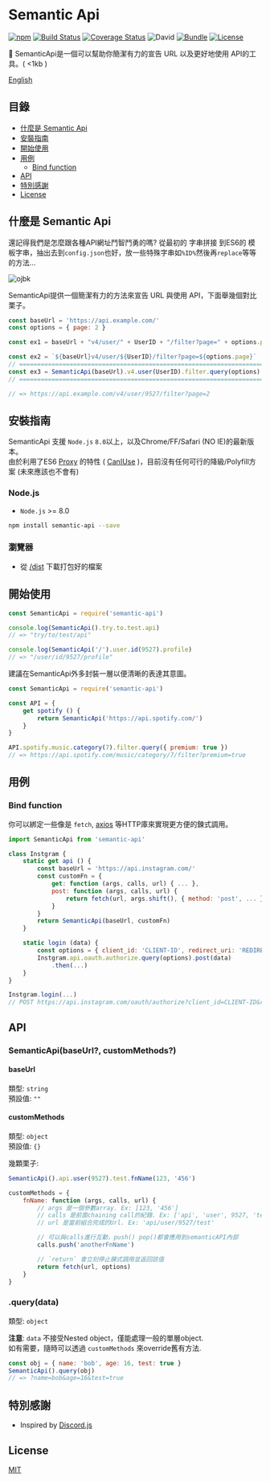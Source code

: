 # Semantic Api
[![npm](https://img.shields.io/npm/v/semantic-api.svg)](https://www.npmjs.com/package/semantic-api)
[![Build Status](https://travis-ci.org/pionxzh/semantic-api.svg?branch=master)](https://travis-ci.org/pionxzh/semantic-api)
[![Coverage Status](https://coveralls.io/repos/github/pionxzh/semantic-api/badge.svg?branch=master)](https://coveralls.io/github/pionxzh/semantic-api?branch=master)
![David](https://img.shields.io/david/pionxzh/semantic-api.svg?color=%23009688)
[![Bundle](https://img.shields.io/bundlephobia/minzip/semantic-api.svg)](https://bundlephobia.com/result?p=semantic-api)
[![License](https://img.shields.io/badge/license-MIT-blue.svg)](/LICENSE)

🎏 SemanticApi是一個可以幫助你簡潔有力的宣告 URL 以及更好地使用 API的工具。( <1kb )

[English](/README.md)

[CanIUse]: https://caniuse.com/#search=proxy

## 目錄
  - [什麼是 Semantic Api](#%E4%BB%80%E9%BA%BC%E6%98%AF-semantic-api)
  - [安裝指南](#%E5%AE%89%E8%A3%9D%E6%8C%87%E5%8D%97)
  - [開始使用](#%E9%96%8B%E5%A7%8B%E4%BD%BF%E7%94%A8)
  - [用例](#%E7%94%A8%E4%BE%8B)
    - [Bind function](#bind-function)
  - [API](#api)
  - [特別感謝](#%E7%89%B9%E5%88%A5%E6%84%9F%E8%AC%9D)
  - [License](#license)

## 什麼是 Semantic Api

還記得我們是怎麼跟各種API網址鬥智鬥勇的嗎? 從最初的 字串拼接 到ES6的 模板字串，抽出去到`config.json`也好，放一些特殊字串如`%ID%`然後再`replace`等等的方法...

![ojbk](https://i.imgur.com/4obQkNn.jpg)

SemanticApi提供一個簡潔有力的方法來宣告 URL 與使用 API，下面舉幾個對比栗子。

```js
const baseUrl = 'https://api.example.com/'
const options = { page: 2 }

const ex1 = baseUrl + "v4/user/" + UserID + "/filter?page=" + options.page

const ex2 = `${baseUrl}v4/user/${UserID}/filter?page=${options.page}`
// ====================================================================
const ex3 = SemanticApi(baseUrl).v4.user(UserID).filter.query(options)
// ====================================================================

// => https://api.example.com/v4/user/9527/filter?page=2
```

## 安裝指南

SemanticApi 支援 `Node.js` `8.0`以上，以及Chrome/FF/Safari (NO IE)的最新版本。\
由於利用了ES6 [Proxy](https://developer.mozilla.org/zh-TW/docs/Web/JavaScript/Reference/Global_Objects/Proxy) 的特性 ( [CanIUse][CanIUse] )，目前沒有任何可行的降級/Polyfill方案 (未來應該也不會有)

### Node.js
* `Node.js` >= 8.0

```bash
npm install semantic-api --save
```
### 瀏覽器

* 從 [/dist](https://github/pionxzh/semantic-api/dist/) 下載打包好的檔案

## 開始使用

```js
const SemanticApi = require('semantic-api')

console.log(SemanticApi().try.to.test.api)
// => "try/to/test/api"

console.log(SemanticApi('/').user.id(9527).profile)
// => "/user/id/9527/profile"
```

建議在SemanticApi外多封裝一層以便清晰的表達其意圖。

```js
const SemanticApi = require('semantic-api')

const API = {
    get spotify () {
        return SemanticApi('https://api.spotify.com/')
    }
}

API.spotify.music.category(7).filter.query({ premium: true })
// => https://api.spotify.com/music/category/7/filter?premium=true
```

## 用例

### Bind function

你可以綁定一些像是 `fetch`, [axios](https://github.com/axios/axios) 等HTTP庫來實現更方便的鍊式調用。

```js
import SemanticApi from 'semantic-api'

class Instgram {
    static get api () {
        const baseUrl = 'https://api.instagram.com/'
        const customFn = {
            get: function (args, calls, url) { ... },
            post: function (args, calls, url) {
                return fetch(url, args.shift(), { method: 'post', ... })
            }
        }
        return SemanticApi(baseUrl, customFn)
    }

    static login (data) {
        const options = { client_id: 'CLIENT-ID', redirect_uri: 'REDIRECT-URI' }
        Instgram.api.oauth.authorize.query(options).post(data)
            .then(...)
    }
}

Instgram.login(...)
// POST https://api.instagram.com/oauth/authorize?client_id=CLIENT-ID&redirect_uri=REDIRECT-URI
```

## API

### SemanticApi(baseUrl?, customMethods?)

#### baseUrl
類型: `string`\
預設值: `""`

#### customMethods
類型: `object`\
預設值: `{}`

幾顆栗子:
```js
SemanticApi().api.user(9527).test.fnName(123, '456')
```

```js
customMethods = {
    fnName: function (args, calls, url) {
        // args 是一個參數array. Ex: [123, '456']
        // calls 是前面chaining call的紀錄. Ex: ['api', 'user', 9527, 'test']
        // url 是當前組合完成的Url. Ex: 'api/user/9527/test'

        // 可以與calls進行互動，push() pop()都會應用到semanticAPI內部
        calls.push('anotherFnName')

        // `return` 會立刻停止鍊式調用並返回該值
        return fetch(url, options)
    }
}
```

### .query(data)
類型: `object`

**注意**: `data` 不接受Nested object，僅能處理一般的單層object.\
如有需要，隨時可以透過 `customMethods` 來override舊有方法.

```js
const obj = { name: 'bob', age: 16, test: true }
SemanticApi().query(obj)
// => ?name=bob&age=16&test=true

```

## 特別感謝

* Inspired by [Discord.js](https://github.com/discordjs/discord.js)

## License
[MIT](LICENSE)
